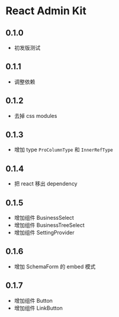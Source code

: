 # React Admin Kit

## 0.1.0

- 初发版测试

## 0.1.1

- 调整依赖

## 0.1.2

- 去掉 css modules

## 0.1.3

- 增加 type `ProColumnType` 和 `InnerRefType`

## 0.1.4

- 把 react 移出 dependency

## 0.1.5

- 增加组件 BusinessSelect
- 增加组件 BusinessTreeSelect
- 增加组件 SettingProvider

## 0.1.6

- 增加 SchemaForm 的 embed 模式

## 0.1.7

- 增加组件 Button
- 增加组件 LinkButton
